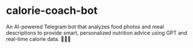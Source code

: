 # calorie-coach-bot
An AI-powered Telegram bot that analyzes food photos and meal descriptions to provide smart, personalized nutrition advice using GPT and real-time calorie data. 🥗🤖💬
